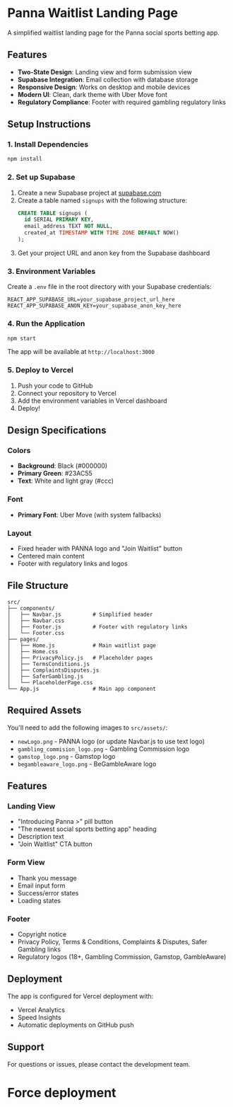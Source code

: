 # Panna Waitlist Landing Page

A simplified waitlist landing page for the Panna social sports betting app.

## Features

- **Two-State Design**: Landing view and form submission view
- **Supabase Integration**: Email collection with database storage
- **Responsive Design**: Works on desktop and mobile devices
- **Modern UI**: Clean, dark theme with Uber Move font
- **Regulatory Compliance**: Footer with required gambling regulatory links

## Setup Instructions

### 1. Install Dependencies

```bash
npm install
```

### 2. Set up Supabase

1. Create a new Supabase project at [supabase.com](https://supabase.com)
2. Create a table named `signups` with the following structure:
   ```sql
   CREATE TABLE signups (
     id SERIAL PRIMARY KEY,
     email_address TEXT NOT NULL,
     created_at TIMESTAMP WITH TIME ZONE DEFAULT NOW()
   );
   ```
3. Get your project URL and anon key from the Supabase dashboard

### 3. Environment Variables

Create a `.env` file in the root directory with your Supabase credentials:

```env
REACT_APP_SUPABASE_URL=your_supabase_project_url_here
REACT_APP_SUPABASE_ANON_KEY=your_supabase_anon_key_here
```

### 4. Run the Application

```bash
npm start
```

The app will be available at `http://localhost:3000`

### 5. Deploy to Vercel

1. Push your code to GitHub
2. Connect your repository to Vercel
3. Add the environment variables in Vercel dashboard
4. Deploy!

## Design Specifications

### Colors
- **Background**: Black (#000000)
- **Primary Green**: #23AC55
- **Text**: White and light gray (#ccc)

### Font
- **Primary Font**: Uber Move (with system fallbacks)

### Layout
- Fixed header with PANNA logo and "Join Waitlist" button
- Centered main content
- Footer with regulatory links and logos

## File Structure

```
src/
├── components/
│   ├── Navbar.js          # Simplified header
│   ├── Navbar.css
│   ├── Footer.js          # Footer with regulatory links
│   └── Footer.css
├── pages/
│   ├── Home.js            # Main waitlist page
│   ├── Home.css
│   ├── PrivacyPolicy.js   # Placeholder pages
│   ├── TermsConditions.js
│   ├── ComplaintsDisputes.js
│   ├── SaferGambling.js
│   └── PlaceholderPage.css
└── App.js                 # Main app component
```

## Required Assets

You'll need to add the following images to `src/assets/`:
- `newLogo.png` - PANNA logo (or update Navbar.js to use text logo)
- `gambling_commision_logo.png` - Gambling Commission logo
- `gamstop_logo.png` - Gamstop logo  
- `begambleaware_logo.png` - BeGambleAware logo

## Features

### Landing View
- "Introducing Panna >" pill button
- "The newest social sports betting app" heading
- Description text
- "Join Waitlist" CTA button

### Form View
- Thank you message
- Email input form
- Success/error states
- Loading states

### Footer
- Copyright notice
- Privacy Policy, Terms & Conditions, Complaints & Disputes, Safer Gambling links
- Regulatory logos (18+, Gambling Commission, Gamstop, GambleAware)

## Deployment

The app is configured for Vercel deployment with:
- Vercel Analytics
- Speed Insights
- Automatic deployments on GitHub push

## Support

For questions or issues, please contact the development team.
# Force deployment
